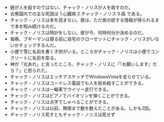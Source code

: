 * 銃が人を殺すのではない、チャック・ノリスが人を殺すのだ。
* 合衆国内での主な死因は 1.心臓病 2.チャック・ノリス 3.癌 である。
* チャック・ノリスは本を読まない。彼は、ただ彼の欲する情報が得られるまで本を睨み続けるのだ。
* チャック・ノリスは時計をしない。彼が今、何時何分か決めるのだ。
* 毎晩、ブギーマンは寝る前に自宅のクローゼットにチャック・ノリスがいないかチェックするんだ。
* 小便で雪に名前を書く子供がいる。ところがチャック・ノリスは小便でコンクリートに名前を彫る。
* 神が「光あれ」と言ったところ、チャック・ノリスに「『お願いします』だろ？」と怒られた。
* チャック・ノリスはエッチアスケッチでWindowsVistaを走らせている。
* チャック・ノリスはコードレス電話でも人を絞め殺すことができる。
* チャック・ノリスは一輪車でウイリー走行できる。
* チャック・ノリスはピアノでバイオリンを弾くことができる。
* チャック・ノリスは点字でしゃべることができる。
* チャック・ノリスは以前、無限まで数を数えたことがある。しかも2回。
* チャック・ノリス死すともチャック・ノリスは死せず


